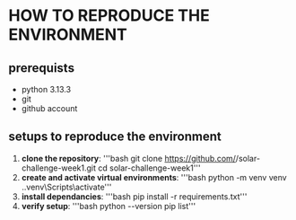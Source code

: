 # HOW TO REPRODUCE THE ENVIRONMENT

## prerequists
  - python 3.13.3
  - git
  - github account

## setups to reproduce the environment
  1. **clone the repository**: 
     '''bash
    git clone https://github.com/<your-username>/solar-challenge-week1.git
   cd solar-challenge-week1'''
  2. **create and activate virtual environments**:
     '''bash
     python -m venv venv
     .\.venv\Scripts\activate'''
  3. **install dependancies**:
     '''bash
     pip install -r requirements.txt'''
  4. **verify setup**:
  '''bash
     python --version
     pip list'''

